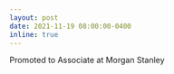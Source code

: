 ```yaml
---
layout: post
date: 2021-11-19 08:00:00-0400
inline: true
---
```


Promoted to Associate at Morgan Stanley
